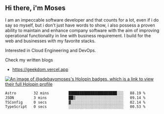 ## Hi there, i'm Moses

I am an impeccable software developer and that counts for a lot, even if i do say so myself, but i don't just have words to show, i also possess a proven ability to maintain and enhance company software with the aim of improving operational functionality in line with business requirement. I build for the web and businesses with my favorite stacks.

Interested in Cloud Engineering and DevOps.

Check my written blogs
- https://geekdom.vercel.app

[![An image of @adebayomoses's Holopin badges, which is a link to view their full Holopin profile](https://holopin.me/adebayomoses)](https://holopin.io/@adebayomoses)

<!--START_SECTION:waka-->

```txt
Astro        32 mins         ██████████████████████░░░   88.19 %
JSON         3 mins          ██▒░░░░░░░░░░░░░░░░░░░░░░   09.14 %
TSConfig     0 secs          ▓░░░░░░░░░░░░░░░░░░░░░░░░   02.14 %
TypeScript   0 secs          ░░░░░░░░░░░░░░░░░░░░░░░░░   00.53 %
```

<!--END_SECTION:waka-->
